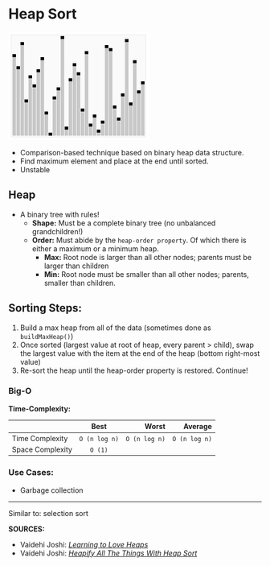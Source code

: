 # Heap Sort

![](heap_sort.gif)

- Comparison-based technique based on binary heap data structure.
- Find maximum element and place at the end until sorted.
- Unstable

## Heap

- A binary tree with rules!
  - **Shape:** Must be a complete binary tree (no unbalanced grandchildren!)
  - **Order:** Must abide by the `heap-order property`. Of which there is either a maximum or a minimum heap.
    - **Max:** Root node is larger than all other nodes; parents must be larger than children
    - **Min:** Root node must be smaller than all other nodes; parents, smaller than children.

## Sorting Steps:

1. Build a max heap from all of the data (sometimes done as `buildMaxHeap()`)
2. Once sorted (largest value at root of heap, every parent > child), swap the largest value with the item at the end of the heap (bottom right-most value)
3. Re-sort the heap until the heap-order property is restored. Continue! 

### Big-O

**Time-Complexity:**

|                  |     Best      |         Worst |       Average |
| ---------------- | :-----------: | ------------: | ------------: |
| Time Complexity  | `O (n log n)` | `O (n log n)` | `O (n log n)` |
| Space Complexity |    `O (1)`    |               |

### Use Cases:

- Garbage collection

---

Similar to: selection sort

**SOURCES:**

- Vaidehi Joshi: [_Learning to Love Heaps_](https://medium.com/basecs/learning-to-love-heaps-cef2b273a238)
- Vaidehi Joshi: [_Heapify All The Things With Heap Sort_](https://medium.com/basecs/heapify-all-the-things-with-heap-sort-55ee1c93af82)
